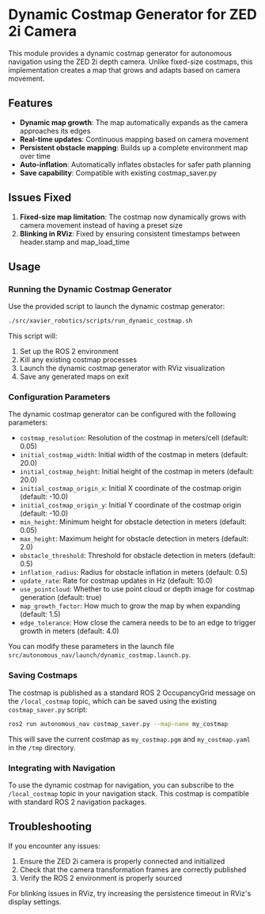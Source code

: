 # Dynamic Costmap Generator for ZED 2i Camera

This module provides a dynamic costmap generator for autonomous navigation using the ZED 2i depth camera. Unlike fixed-size costmaps, this implementation creates a map that grows and adapts based on camera movement.

## Features

- **Dynamic map growth**: The map automatically expands as the camera approaches its edges
- **Real-time updates**: Continuous mapping based on camera movement
- **Persistent obstacle mapping**: Builds up a complete environment map over time
- **Auto-inflation**: Automatically inflates obstacles for safer path planning
- **Save capability**: Compatible with existing costmap_saver.py

## Issues Fixed

1. **Fixed-size map limitation**: The costmap now dynamically grows with camera movement instead of having a preset size
2. **Blinking in RViz**: Fixed by ensuring consistent timestamps between header.stamp and map_load_time

## Usage

### Running the Dynamic Costmap Generator

Use the provided script to launch the dynamic costmap generator:

```bash
./src/xavier_robotics/scripts/run_dynamic_costmap.sh
```

This script will:
1. Set up the ROS 2 environment
2. Kill any existing costmap processes
3. Launch the dynamic costmap generator with RViz visualization
4. Save any generated maps on exit

### Configuration Parameters

The dynamic costmap generator can be configured with the following parameters:

- `costmap_resolution`: Resolution of the costmap in meters/cell (default: 0.05)
- `initial_costmap_width`: Initial width of the costmap in meters (default: 20.0)
- `initial_costmap_height`: Initial height of the costmap in meters (default: 20.0)
- `initial_costmap_origin_x`: Initial X coordinate of the costmap origin (default: -10.0)
- `initial_costmap_origin_y`: Initial Y coordinate of the costmap origin (default: -10.0)
- `min_height`: Minimum height for obstacle detection in meters (default: 0.05)
- `max_height`: Maximum height for obstacle detection in meters (default: 2.0)
- `obstacle_threshold`: Threshold for obstacle detection in meters (default: 0.5)
- `inflation_radius`: Radius for obstacle inflation in meters (default: 0.5)
- `update_rate`: Rate for costmap updates in Hz (default: 10.0)
- `use_pointcloud`: Whether to use point cloud or depth image for costmap generation (default: true)
- `map_growth_factor`: How much to grow the map by when expanding (default: 1.5)
- `edge_tolerance`: How close the camera needs to be to an edge to trigger growth in meters (default: 4.0)

You can modify these parameters in the launch file `src/autonomous_nav/launch/dynamic_costmap.launch.py`.

### Saving Costmaps

The costmap is published as a standard ROS 2 OccupancyGrid message on the `/local_costmap` topic, which can be saved using the existing `costmap_saver.py` script:

```bash
ros2 run autonomous_nav costmap_saver.py --map-name my_costmap
```

This will save the current costmap as `my_costmap.pgm` and `my_costmap.yaml` in the `/tmp` directory.

### Integrating with Navigation

To use the dynamic costmap for navigation, you can subscribe to the `/local_costmap` topic in your navigation stack. This costmap is compatible with standard ROS 2 navigation packages.

## Troubleshooting

If you encounter any issues:

1. Ensure the ZED 2i camera is properly connected and initialized
2. Check that the camera transformation frames are correctly published
3. Verify the ROS 2 environment is properly sourced

For blinking issues in RViz, try increasing the persistence timeout in RViz's display settings.
